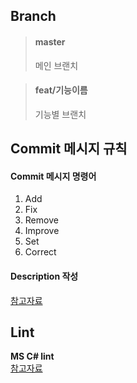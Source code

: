 ## Branch

> #### master
> 메인 브랜치
  
> #### feat/기능이름
> 기능별 브랜치


## Commit 메시지 규칙

#### Commit 메시지 명령어
1. Add
2. Fix
4. Remove
5. Improve
6. Set
7. Correct

#### Description 작성

[참고자료](https://velog.io/@hyeong412/TIL-%EC%A2%8B%EC%9D%80-%EC%BB%A4%EB%B0%8B-%EB%A9%94%EC%84%B8%EC%A7%80-%EC%9E%91%EC%84%B1%ED%95%98%EA%B8%B0-)

## Lint
__MS C# lint__  
[참고자료](https://docs.microsoft.com/ko-kr/dotnet/csharp/programming-guide/inside-a-program/coding-conventions)
